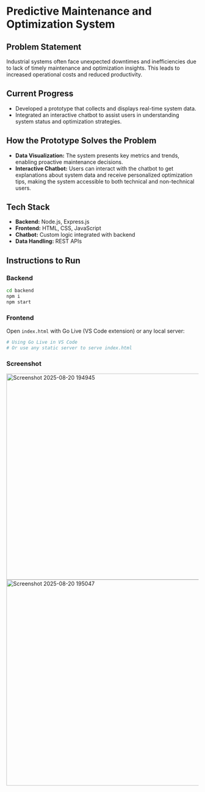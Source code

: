 # Predictive Maintenance and Optimization System

## Problem Statement
Industrial systems often face unexpected downtimes and inefficiencies due to lack of timely maintenance and optimization insights. This leads to increased operational costs and reduced productivity.

## Current Progress
- Developed a prototype that collects and displays real-time system data.
- Integrated an interactive chatbot to assist users in understanding system status and optimization strategies.

## How the Prototype Solves the Problem
- **Data Visualization:** The system presents key metrics and trends, enabling proactive maintenance decisions.
- **Interactive Chatbot:** Users can interact with the chatbot to get explanations about system data and receive personalized optimization tips, making the system accessible to both technical and non-technical users.

## Tech Stack
- **Backend:** Node.js, Express.js
- **Frontend:** HTML, CSS, JavaScript
- **Chatbot:** Custom logic integrated with backend
- **Data Handling:** REST APIs

## Instructions to Run

### Backend
```bash
cd backend
npm i
npm start
```

### Frontend
Open `index.html` with Go Live (VS Code extension) or any local server:
```bash
# Using Go Live in VS Code
# Or use any static server to serve index.html
```

### Screenshot
<img width="959" height="539" alt="Screenshot 2025-08-20 194945" src="https://github.com/user-attachments/assets/3d8a15be-9bc7-4612-a3b4-a75f7446af80" />
<img width="959" height="539" alt="Screenshot 2025-08-20 195047" src="https://github.com/user-attachments/assets/fe9064cb-53c2-4ec5-9600-47ed7c3157ea" />
